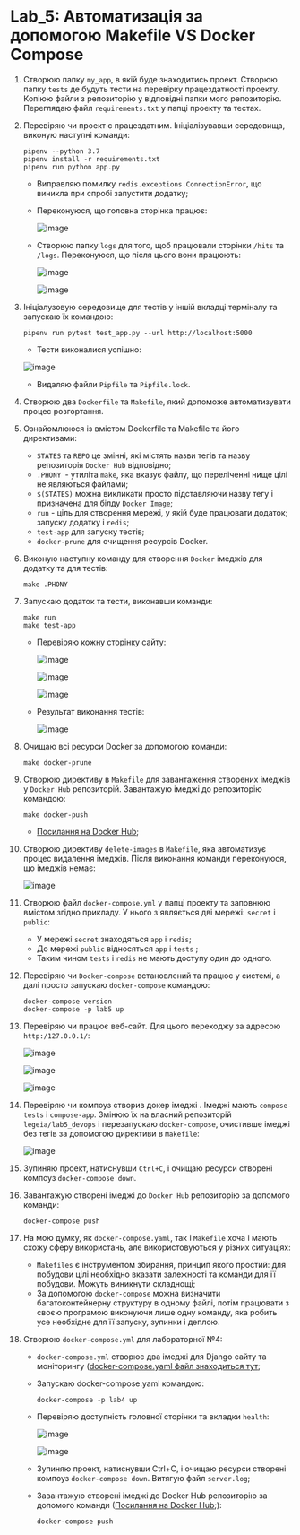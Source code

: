 # Lab_5: Автоматизація за допомогою Makefile VS Docker Compose

1. Створюю папку `my_app`, в якій буде знаходитись проект. Створюю папку `tests` де будуть тести на перевірку працездатності проекту. Копіюю файли з репозиторію у відповідні папки мого репозиторію. Переглядаю файл `requirements.txt` у папці проекту та тестах.
2. Перевіряю чи проект є працездатним. Ініціалізувавши середовища, виконую наступні команди:
    ```
    pipenv --python 3.7
    pipenv install -r requirements.txt
    pipenv run python app.py
    ```
   - Виправляю помилку `redis.exceptions.ConnectionError`, що виникла при спробі запустити додатку;
   - Переконуюся, що головна сторінка працює:
      
     ![image](img/1.png)
     
    - Створюю папку `logs` для того, щоб працювали сторінки `/hits` та `/logs`. Переконуюся, що після цього вони працюють:
   
        ![image](img/2.png)
   
        ![image](img/3.png)
        
3. Ініціалузовую середовище для тестів у іншій вкладці терміналу та запускаю їх командою:
     ```
     pipenv run pytest test_app.py --url http://localhost:5000
     ```
   - Тести виконалися успішно:
   
    ![image](img/4.png)
    
    - Видаляю файли `Pipfile` та `Pipfile.lock`.
    
 4. Створюю два `Dockerfile` та `Makefile`, який допоможе автоматизувати процес розгортання.
 5. Ознайомлююся із вмістом Dockerfile та Makefile та його директивами:
     
     - `STATES` та `REPO` це змінні, які містять назви тегів та назву репозиторія `Docker Hub` відповідно;
     - `.PHONY `- утиліта `make`, яка вказує файлу, що переліченні нище цілі не являються файлами;
     - `$(STATES)` можна викликати просто підставляючи назву тегу і призначена для білду `Docker Image`;
     - `run` - ціль для створення мережі, у якій буде працювати додаток; запуску додатку і `redis`;
     - `test-app` для запуску тестів;
     - `docker-prune` для очищення ресурсів Docker.
 6.  Виконую наступну команду для створення `Docker` імеджів для додатку та для тестів:
     ```
     make .PHONY
     ```
7. Запускаю додаток та тести, виконавши команди: 
    ```
    make run
    make test-app
    ```
   - Перевіряю кожну сторінку сайту:
   
     ![image](img/5.png)
     
     ![image](img/6.png)
     
     ![image](img/7.png)
     
   - Результат виконання тестів:
   
     ![image](img/8.png)

8. Очищаю всі ресурси Docker за допомогою команди:
    ```
    make docker-prune
    ```
9. Створюю директиву в `Makefile` для завантаження створених імеджів у `Docker Hub` репозиторій. Завантажую імеджі до репозиторію командою:
    ```
    make docker-push
    ```
   
   - [Посилання на Docker Hub](https://hub.docker.com/repository/docker/legeia/lab5_devops);
   
10. Створюю директиву `delete-images` в `Makefile`, яка автоматизує процес видалення імеджів. Після виконання команди переконуюся, що імеджів немає:
     
     ![image](img/9.png)  

11. Створюю файл `docker-compose.yml` у папці проекту та заповнюю вмістом згідно прикладу. У нього з'являється дві мережі: `secret` і `public`:
     - У мережі `secret` знаходяться `app` і `redis`;
     - До мережі `public` відносяться `app` і `tests` ;
     - Таким чином `tests` i `redis` не мають доступу один до одного.
     
12. Перевіряю чи `Docker-compose` встановлений та працює у  системі, а далі просто запускаю `docker-compose` командою:
    ```
    docker-compose version
    docker-compose -p lab5 up
    ```

13. Перевіряю чи працює веб-сайт. Для цього переходжу за адресою `http:/127.0.0.1/`:

     ![image](img/10.png)
     
     ![image](img/11.png)
     
     ![image](img/12.png)

14. Перевіряю чи компоуз створив докер імеджі . Імеджі мають `compose-tests` і `compose-app`. Змінюю їх на власний репозиторій `legeia/lab5_devops` і перезапускаю `docker-compose`, очистивше імеджі без тегів за допомогою директиви в `Makefile`:
    
    ![image](img/13.png)
    
15. Зупиняю проект, натиснувши `Ctrl+C`, і очищаю ресурси створені компоуз `docker-compose down`.

16. Завантажую створені імеджі до `Docker Hub` репозиторію за допомого команди:
    ```
    docker-compose push
    ```
17. На мою думку, як `docker-compose.yaml`, так і `Makefile` хоча і мають схожу сферу використань, але використовуються у різних ситуаціях:

    - `Makefiles` є інструментом збирання, принцип якого простий: для побудови цілі необхідно вказати залежності та команди для її побудови. Можуть виникнути складнощі;
    - За допомогою `docker-compose` можна визначити багатоконтейнерну структуру в одному файлі, потім працювати з своєю програмою виконуючи лише одну команду, яка робить усе необхідне для її запуску, зупинки і деплою.

18. Створюю `docker-compose.yml` для лабораторної №4:
    
       - `docker-compose.yml` створює два імеджі для Django сайту та моніторингу ([docker-compose.yaml файл знаходиться тут](https://github.com/legeia/ik-31-Oksentiuk/tree/master/lab4/docker-compose.yml);
    
       - Запускаю docker-compose.yaml командою:
            ```
            docker-compose -p lab4 up
            ```
       - Перевіряю доступність головної сторінки та вкладки `health`:
       
            ![image](img/14.png)
       
            ![image](img/15.png)
       
       - Зупиняю проект, натиснувши Ctrl+C, і очищаю ресурси створені компоуз `docker-compose down`. Витягую файл `server.log`;

       - Завантажую створені імеджі до Docker Hub репозиторію за допомого команди ([Посилання на Docker Hub](https://hub.docker.com/repository/docker/legeia/lab4_devops);):
           ```
           docker-compose push
           ```   
         